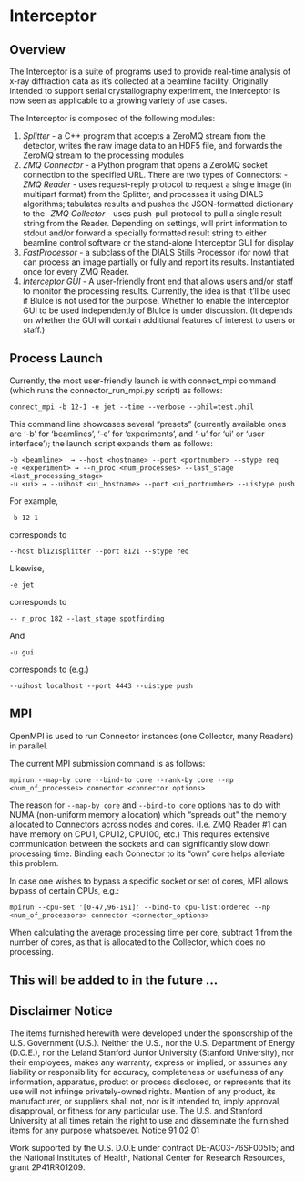 # Interceptor

## Overview

The Interceptor is a suite of programs used to provide real-time analysis of x-ray diffraction data as it’s collected at a beamline facility. Originally intended to support serial crystallography experiment, the Interceptor is now seen as applicable to a growing variety of use cases.

The Interceptor is composed of the following modules:

1. *Splitter* - a C++ program that accepts a ZeroMQ stream from the detector, writes the raw image data to an HDF5 file, and forwards the ZeroMQ stream to the processing modules
2. *ZMQ Connector* - a Python program that opens a ZeroMQ socket connection to the specified URL. There are two types of Connectors:
  -*ZMQ Reader* - uses request-reply protocol to request a single image (in multipart format) from the Splitter, and processes it using DIALS algorithms; tabulates results and pushes the JSON-formatted dictionary to the
  -*ZMQ Collector* - uses push-pull protocol to pull a single result string from the Reader. Depending on settings, will print information to stdout and/or forward a specially formatted result string to either beamline control software or the stand-alone Interceptor GUI for display
3. *FastProcessor* - a subclass of the DIALS Stills Processor (for now) that can process an image partially or fully and report its results. Instantiated once for every ZMQ Reader.
4. *Interceptor GUI* - A user-friendly front end that allows users and/or staff to monitor the processing results. Currently, the idea is that it’ll be used if BluIce is not used for the purpose. Whether to enable the Interceptor GUI to be used independently of BluIce is under discussion. (It depends on whether the GUI will contain additional features of interest to users or staff.)


## Process Launch

Currently, the most user-friendly launch is with connect_mpi command (which runs the connector_run_mpi.py script) as follows:

    connect_mpi -b 12-1 -e jet --time --verbose --phil=test.phil

This command line showcases several “presets” (currently available ones are ‘-b’ for ‘beamlines’, ‘-e’ for ‘experiments’, and ‘-u’ for ‘ui’ or ‘user interface’); the launch script expands them as follows:

    -b <beamline>  → --host <hostname> --port <portnumber> --stype req
    -e <experiment> → --n_proc <num_processes> --last_stage <last_processing_stage>
    -u <ui> → --uihost <ui_hostname> --port <ui_portnumber> --uistype push

For example, 

    -b 12-1

corresponds to

    --host bl121splitter --port 8121 --stype req

Likewise,

    -e jet

corresponds to 

    -- n_proc 182 --last_stage spotfinding

And 

    -u gui

corresponds to (e.g.)

    --uihost localhost --port 4443 --uistype push


## MPI

OpenMPI is used to run Connector instances (one Collector, many Readers) in parallel.

The current MPI submission command is as follows:

    mpirun --map-by core --bind-to core --rank-by core --np <num_of_processes> connector <connector options>
  
The reason for `--map-by core` and `--bind-to core` options has to do with NUMA (non-uniform memory allocation) which “spreads out” the memory allocated to Connectors across nodes and cores. (I.e. ZMQ Reader #1 can have memory on CPU1, CPU12, CPU100, etc.) This requires extensive communication between the sockets and can significantly slow down processing time. Binding each Connector to its “own” core helps alleviate this problem.

In case one wishes to bypass a specific socket or set of cores, MPI allows bypass of certain CPUs, e.g.:

    mpirun --cpu-set '[0-47,96-191]' --bind-to cpu-list:ordered --np <num_of_processors> connector <connector_options>

When calculating the average processing time per core, subtract 1 from the number of cores, as that is allocated to the Collector, which does no processing.


## This will be added to in the future ...


## Disclaimer Notice

The items furnished herewith were developed under the sponsorship 
of the U.S. Government (U.S.).  Neither the U.S., nor the U.S. 
Department of Energy (D.O.E.), nor the Leland Stanford Junior 
University (Stanford University), nor their employees, makes any
warranty, express or implied, or assumes any liability or 
responsibility for accuracy, completeness or usefulness of any 
information, apparatus, product or process disclosed, or represents
that its use will not infringe privately-owned rights.  Mention of
any product, its manufacturer, or suppliers shall not, nor is it 
intended to, imply approval, disapproval, or fitness for any 
particular use.  The U.S. and Stanford University at all times 
retain the right to use and disseminate the furnished items for any
purpose whatsoever.                                 Notice 91 02 01

Work supported by the U.S. D.O.E under contract DE-AC03-76SF00515; 
and the National Institutes of Health, National Center for Research 
Resources, grant 2P41RR01209. 
